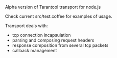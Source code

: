 Alpha version of Tarantool transport for node.js

Check current src/test.coffee for examples of usage.

Transport deals with:
- tcp connection incapsulation
- parsing and composing request headers
- response composition from several tcp packets
- callback management
